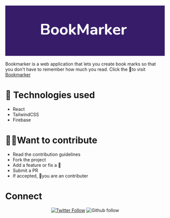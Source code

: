 ![image](./public/github-banner.png)

<a href="https://img.shields.io/badge/dynamic/json"></a>
Bookmarker is a web application that lets you create book marks so that you don't have to remember how much you read. Click the 🔗to visit <a href="bookmarker-ba651.web.app/" target="_blank">Bookmarker</a>

# 🚀 Technologies used
- React
- TailwindCSS
- Firebase
  
# 🧑‍💼Want to contribute
- Read the contribution guidelines
- Fork the project
- Add a feature or fix a 🐛
- Submit a PR
- If accepted, 🥳you are an contributer
  

# Connect

<div align="center">
<a href="https://twitter.com/MABASHEER8" target="_blank"><img alt="Twitter Follow" src="https://img.shields.io/twitter/url?label=Follow&logo=twitter&style=for-the-badge&url=https%3A%2F%2Ftwitter.com%2FMABASHEER8"></a>
<a><img src="https://img.shields.io/github/followers/Basheer3648734?label=Follow&logo=Github&style=for-the-badge" alt="Github follow"/></a>
</div>